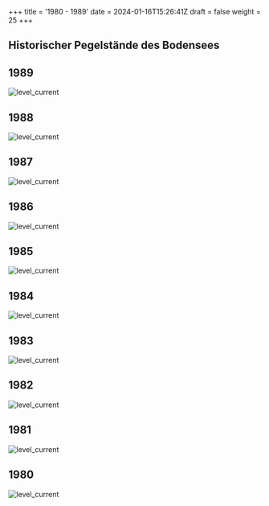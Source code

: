 +++
title = '1980 - 1989'
date = 2024-01-16T15:26:41Z
draft = false
weight = 25
+++

## Historischer Pegelstände des Bodensees

## 1989

![level_current](/images/DE/graphs_historic/longterm_DE_1989.png)

## 1988

![level_current](/images/DE/graphs_historic/longterm_DE_1988.png)

## 1987

![level_current](/images/DE/graphs_historic/longterm_DE_1987.png)

## 1986

![level_current](/images/DE/graphs_historic/longterm_DE_1986.png)

## 1985

![level_current](/images/DE/graphs_historic/longterm_DE_1985.png)

## 1984

![level_current](/images/DE/graphs_historic/longterm_DE_1984.png)

## 1983

![level_current](/images/DE/graphs_historic/longterm_DE_1983.png)

## 1982

![level_current](/images/DE/graphs_historic/longterm_DE_1982.png)

## 1981

![level_current](/images/DE/graphs_historic/longterm_DE_1981.png)

## 1980

![level_current](/images/DE/graphs_historic/longterm_DE_1980.png)
